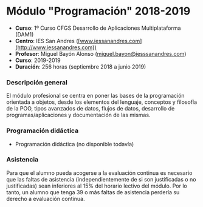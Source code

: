 # Módulo "Programación" 2018-2019

* __Curso__: 1º Curso CFGS Desarrollo de Aplicaciones Multiplataforma (DAM1) 
* __Centro__: IES San Andres ([www.iessanandres.com](http://www.iessanandres.com))
* __Profesor__: Miguel Bayón Alonso (miguel.bayon@iesssanandres.com)
* __Curso__: 2019-2019
* __Duración__: 256 horas (septiembre 2018 a junio 2019)

### Descripción general

El módulo profesional se centra en poner las bases de la programación orientada a objetos, desde los elementos del lenguaje, conceptos y filosofía de la POO, tipos avanzados de datos, flujos de datos, desarrollo de programas/aplicaciones y documentación de las mismas.


### Programación didáctica

* Programación didáctica (no disponible todavía)


### Asistencia

Para que el alumno pueda acogerse a la evaluación continua es necesario que las faltas de asistencia (independientemente de si son  justificadas o no justificadas) sean inferiores al 15% del horario lectivo del módulo. Por lo tanto, un alumno que tenga 39 o más faltas de asistencia perdería su derecho a evaluación continua.


